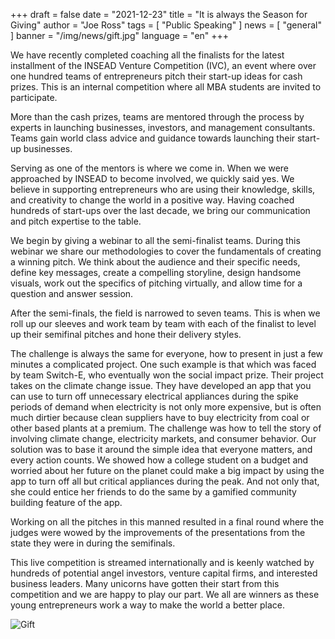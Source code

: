 +++
draft = false
date = "2021-12-23"
title = "It is always the Season for Giving"
author = "Joe Ross"
tags = [ "Public Speaking" ]
news = [ "general" ]
banner = "/img/news/gift.jpg"
language = "en"
+++

We have recently completed coaching all the finalists for the latest installment of the INSEAD Venture Competition (IVC), an event where over one hundred teams of entrepreneurs pitch their start-up ideas for cash prizes. This is an internal competition where all MBA students are invited to participate.
 
More than the cash prizes, teams are mentored through the process by experts in launching businesses, investors, and management consultants. Teams gain world class advice and guidance towards launching their start-up businesses.
 
Serving as one of the mentors is where we come in. When we were approached by INSEAD to become involved, we quickly said yes. We believe in supporting entrepreneurs who are using their knowledge, skills, and creativity to change the world in a positive way. Having coached hundreds of start-ups over the last decade, we bring our communication and pitch expertise to the table.
 
We begin by giving a webinar to all the semi-finalist teams. During this webinar we share our methodologies to cover the fundamentals of creating a winning pitch. We think about the audience and their specific needs, define key messages, create a compelling storyline, design handsome visuals, work out the specifics of pitching virtually, and allow time for a question and answer session. 
 
After the semi-finals, the field is narrowed to seven teams. This is when we roll up our sleeves and work team by team with each of the finalist to level up their semifinal pitches and hone their delivery styles. 

The challenge is always the same for everyone, how to present in just a few minutes a complicated project. One such example is that which was faced by team Switch-E, who eventually won the social impact prize. Their project takes on the climate change issue. They have developed an app that you can use to turn off unnecessary electrical appliances during the spike periods of demand when electricity is not only more expensive, but is often much dirtier because clean suppliers have to buy electricity from coal or other based plants at a premium. The challenge was how to tell the story of involving climate change, electricity markets, and consumer behavior. Our solution was to base it around the simple idea that everyone matters, and every action counts. We showed how a college student on a budget and worried about her future on the planet could make a big impact by using the app to turn off all but critical appliances during the peak. And not only that, she could entice her friends to do the same by a gamified community building feature of the app. 
 
Working on all the pitches in this manned resulted in a final round where the judges were wowed by the improvements of the presentations from the state they were in during the semifinals. 
 
This live competition is streamed internationally and is keenly watched by hundreds of potential angel investors, venture capital firms, and interested business leaders. Many unicorns have gotten their start from this competition and we are happy to play our part. We all are winners as these young entrepreneurs work a way to make the world a better place. 

![Gift](/img/news/gift.jpg)